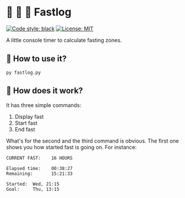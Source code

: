 # 🍞 🍏 🥩 Fastlog

[![Code style: black](https://img.shields.io/badge/code%20style-black-000000.svg)](https://github.com/psf/black) [![License: MIT](https://img.shields.io/badge/License-MIT-yellow.svg)](https://opensource.org/licenses/MIT)

A little console timer to calculate fasting zones.

## 🤔 How to use it?

```commandline
py fastlog.py
```

## 🤔 How does it work? 

It has three simple commands: 

1. Display fast
2. Start fast
3. End fast

What's for the second and the third command is obvious. The first one shows you how started fast is going on. For instance:

```
CURRENT FAST:    16 HOURS

Elapsed time:    00:38:27
Remaining:       15:21:33
        
Started:  Wed, 21:15
Goal:     Thu, 13:15
```